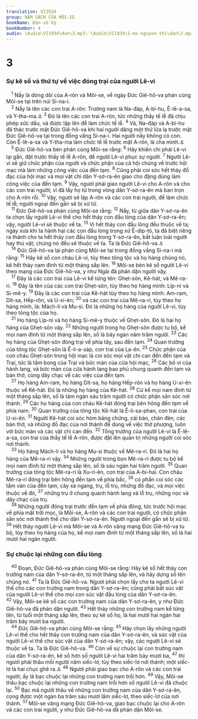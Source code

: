 ```yaml
---
translation: VI1934
group: NĂM SÁCH CỦA MÔI-SE
bookName: Dân-số Ký 
bookNumber: 4
audio: \Audio\VI1934\dan\3.mp3; \Audio\VI1934\1-ms-nguyen-thi\dan\3.mp3
---
```


<div class="title"><h1>3</h1><h3>Sự kê sổ và thứ tự về việc đóng trại của người Lê-vi</h3></div>
<span class="verse dan_3_1"> <sup>1</sup> Nầy là dòng dõi của A-rôn và Môi-se, về ngày Đức Giê-hô-va phán cùng Môi-se tại trên núi Si-na-i. <br/></span>
<span class="verse dan_3_2"> <sup>2</sup> Nầy là tên các con trai A-rôn: Trưởng nam là Na-đáp, A-bi-hu, Ê-lê-a-sa, và Y-tha-ma.<a data-toggle="tooltip" data-placement="bottom" title="Dan 26:60">⚓</a></span>
<span class="verse dan_3_3"><sup>3</sup> Đó là tên các con trai A-rôn, tức những thầy tế lễ đã chịu phép xức dầu, và được lập lên để làm chức tế lễ. </span>
<span class="verse dan_3_4"><sup>4</sup> Vả, Na-đáp và A-bi-hu đã thác trước mặt Đức Giê-hô-va khi hai người dâng một thứ lửa lạ trước mặt Đức Giê-hô-va tại trong đồng vắng Si-na-i. Hai người nầy không có con. Còn Ê-lê-a-sa và Y-tha-ma làm chức tế lễ trước mặt A-rôn, là cha mình.<a data-toggle="tooltip" data-placement="bottom" title="Le 10:1-2; Dan 26:61">⚓</a><br/></span>
<span class="verse dan_3_5"> <sup>5</sup> Đức Giê-hô-va bèn phán cùng Môi-se rằng: </span>
<span class="verse dan_3_6"><sup>6</sup> Hãy khiến chi phái Lê-vi lại gần, đặt trước thầy tế lễ A-rôn, để người Lê-vi phục sự người. </span>
<span class="verse dan_3_7"><sup>7</sup> Người Lê-vi sẽ giữ chức phận của người và chức phận của cả hội chúng về trước hội mạc mà làm những công việc của đền tạm. </span>
<span class="verse dan_3_8"><sup>8</sup> Cũng phải coi sóc hết thảy đồ đạc của hội mạc và mọi vật chi dân Y-sơ-ra-ên giao cho đặng dùng làm công việc của đền tạm. </span>
<span class="verse dan_3_9"><sup>9</sup> Vậy, ngươi phải giao người Lê-vi cho A-rôn và cho các con trai người; vì đã lấy họ từ trong vòng dân Y-sơ-ra-ên mà ban trọn cho A-rôn rồi. </span>
<span class="verse dan_3_10"><sup>10</sup> Vậy, ngươi sẽ lập A-rôn và các con trai người, để làm chức tế lễ; người ngoại đến gần sẽ bị xử tử. <br/></span>
<span class="verse dan_3_11"> <sup>11</sup> Đức Giê-hô-va phán cùng Môi-se rằng: </span>
<span class="verse dan_3_12"><sup>12</sup> Nầy, từ giữa dân Y-sơ-ra-ên ta chọn lấy người Lê-vi thế cho hết thảy con đầu lòng của dân Y-sơ-ra-ên; vậy, người Lê-vi sẽ thuộc về ta. </span>
<span class="verse dan_3_13"><sup>13</sup> Vì hết thảy con đầu lòng đều thuộc về ta; ngày xưa khi ta hành hại các con đầu lòng trong xứ Ê-díp-tô, ta đã biệt riêng ra thánh cho ta hết thảy con đầu lòng trong Y-sơ-ra-ên, bất luận loài người hay thú vật; chúng nó đều sẽ thuộc về ta. Ta là Đức Giê-hô-va.<a data-toggle="tooltip" data-placement="bottom" title="Xu 13:2">⚓</a><br/></span>
<span class="verse dan_3_14"> <sup>14</sup> Đức Giê-hô-va lại phán cùng Môi-se tại trong đồng vắng Si-na-i mà rằng: </span>
<span class="verse dan_3_15"><sup>15</sup> Hãy kê sổ con cháu Lê-vi, tùy theo tông tộc và họ hàng chúng nó, kê hết thảy nam đinh từ một tháng sắp lên. </span>
<span class="verse dan_3_16"><sup>16</sup> Môi-se bèn kê sổ người Lê-vi theo mạng của Đức Giê-hô-va, y như Ngài đã phán dặn người vậy. <br/></span>
<span class="verse dan_3_17"> <sup>17</sup> Đây là các con trai của Lê-vi kể từng tên: Ghẹt-sôn, Kê-hát, và Mê-ra-ri. </span>
<span class="verse dan_3_18"><sup>18</sup> Đây là tên của các con trai Ghẹt-sôn, tùy theo họ hàng mình: Líp-ni và Si-mê-y. </span>
<span class="verse dan_3_19"><sup>19</sup> Đây là các con trai của Kê-hát tùy theo họ hàng mình: Am-ram, Dít-sa, Hếp-rôn, và U-xi-ên; </span>
<span class="verse dan_3_20"><sup>20</sup> và các con trai của Mê-ra-ri, tùy theo họ hàng mình, là: Mách-li và Mu-si. Đó là những họ hàng của người Lê-vi, tùy theo tông tộc của họ. <br/></span>
<span class="verse dan_3_21"> <sup>21</sup> Họ hàng Líp-ni và họ hàng Si-mê-y thuộc về Ghẹt-sôn. Đó là hai họ hàng của Ghẹt-sôn vậy. </span>
<span class="verse dan_3_22"><sup>22</sup> Những người trong họ Ghẹt-sôn được tu bộ, kể mọi nam đinh từ một tháng sắp lên, số là bảy ngàn năm trăm người. </span>
<span class="verse dan_3_23"><sup>23</sup> Các họ hàng của Ghẹt-sôn đóng trại về phía tây, sau đền tạm. </span>
<span class="verse dan_3_24"><sup>24</sup> Quan trưởng của tông tộc Ghẹt-sôn là Ê-li-a-sáp, con trai của La-ên. </span>
<span class="verse dan_3_25"><sup>25</sup> Chức phận của con cháu Ghẹt-sôn trong hội mạc là coi sóc mọi vật chi can đến đền tạm và Trại, tức là tấm bong của Trại và bức màn của cửa hội mạc, </span>
<span class="verse dan_3_26"><sup>26</sup> Các bố vi của hành lang, và bức màn của cửa hành lang bao phủ chung quanh đền tạm và bàn thờ, cùng dây chạc về các việc của đền tạm. <br/></span>
<span class="verse dan_3_27"> <sup>27</sup> Họ hàng Am-ram, họ hàng Dít-sa, họ hàng Hếp-rôn và họ hàng U-xi-ên thuộc về Kê-hát. Đó là những họ hàng của Kê-hát. </span>
<span class="verse dan_3_28"><sup>28</sup> Cứ kể mọi nam đinh từ một tháng sắp lên, số là tám ngàn sáu trăm người có chức phận săn sóc nơi thánh. </span>
<span class="verse dan_3_29"><sup>29</sup> Các họ hàng của con cháu Kê-hát đóng trại bên hông đền tạm về phía nam. </span>
<span class="verse dan_3_30"><sup>30</sup> Quan trưởng của tông tộc Kê-hát là Ê-li-sa-phan, con trai của U-xi-ên. </span>
<span class="verse dan_3_31"><sup>31</sup> Người Kê-hát coi sóc hòm bảng chứng, cái bàn, chân đèn, các bàn thờ, và những đồ đạc của nơi thánh để dùng về việc thờ phượng, luôn với bức màn và các vật chi can đến. </span>
<span class="verse dan_3_32"><sup>32</sup> Tổng trưởng của người Lê-vi là Ê-lê-a-sa, con trai của thầy tế lễ A-rôn, được đặt lên quản trị những người coi sóc nơi thánh. <br/></span>
<span class="verse dan_3_33"> <sup>33</sup> Họ hàng Mách-li và họ hàng Mu-si thuộc về Mê-ra-ri. Đó là hai họ hàng của Mê-ra-ri vậy. </span>
<span class="verse dan_3_34"><sup>34</sup> Những người trong bọn Mê-ra-ri được tu bộ kể mọi nam đinh từ một tháng sắp lên, số là sáu ngàn hai trăm người. </span>
<span class="verse dan_3_35"><sup>35</sup> Quan trưởng của tông tộc Mê-ra-ri là Xu-ri-ên, con trai của A-bi-hai. Con cháu Mê-ra-ri đóng trại bên hông đền tạm về phía bắc, </span>
<span class="verse dan_3_36"><sup>36</sup> có phần coi sóc các tấm ván của đền tạm, cây xà ngang, trụ, lỗ trụ, những đồ đạc, và mọi việc thuộc về đó, </span>
<span class="verse dan_3_37"><sup>37</sup> những trụ ở chung quanh hành lang và lỗ trụ, những nọc và dây chạc của trụ. <br/></span>
<span class="verse dan_3_38"> <sup>38</sup> Những người đóng trại trước đền tạm về phía đông, tức trước hội mạc về phía mặt trời mọc, là Môi-se, A-rôn và các con trai người, có chức phận săn sóc nơi thánh thế cho dân Y-sơ-ra-ên. Người ngoại đến gần sẽ bị xử tử. </span>
<span class="verse dan_3_39"><sup>39</sup> Hết thảy người Lê-vi mà Môi-se và A-rôn vâng mạng Đức Giê-hô-va tu bộ, tùy theo họ hàng của họ, kể mọi nam đinh từ một tháng sắp lên, số là hai mươi hai ngàn người. <br/></span>
<div class="title"><h3>Sự chuộc lại những con đầu lòng</h3></div>
<span class="verse dan_3_40"> <sup>40</sup> Đoạn, Đức Giê-hô-va phán cùng Môi-se rằng: Hãy kê sổ hết thảy con trưởng nam của dân Y-sơ-ra-ên, từ một tháng sắp lên, và hãy dựng sổ tên chúng nó. </span>
<span class="verse dan_3_41"><sup>41</sup> Ta là Đức Giê-hô-va. Ngươi phải chọn lấy cho ta người Lê-vi thế cho các con trưởng nam trong dân Y-sơ-ra-ên; cũng phải bắt súc vật của người Lê-vi thế cho mọi con súc vật đầu lòng của dân Y-sơ-ra-ên. </span>
<span class="verse dan_3_42"><sup>42</sup> Vậy, Môi-se kê sổ các con trưởng nam của dân Y-sơ-ra-ên, y như Đức Giê-hô-va đã phán dặn người. </span>
<span class="verse dan_3_43"><sup>43</sup> Hết thảy những con trưởng nam kể từng tên, từ tuổi một tháng sắp lên, theo sự kê sổ họ, là hai mươi hai ngàn hai trăm bảy mươi ba người. <br/></span>
<span class="verse dan_3_44"> <sup>44</sup> Đức Giê-hô-va phán cùng Môi-se rằng: </span>
<span class="verse dan_3_45"><sup>45</sup> Hãy chọn lấy những người Lê-vi thế cho hết thảy con trưởng nam của dân Y-sơ-ra-ên, và súc vật của người Lê-vi thế cho súc vật của dân Y-sơ-ra-ên; vậy, các người Lê-vi sẽ thuộc về ta. Ta là Đức Giê-hô-va. </span>
<span class="verse dan_3_46"><sup>46</sup> Còn về sự chuộc lại con trưởng nam của dân Y-sơ-ra-ên, kê sổ hơn số người Lê-vi hai trăm bảy mươi ba, </span>
<span class="verse dan_3_47"><sup>47</sup> thì ngươi phải thâu mỗi người năm siếc-lơ, tùy theo siếc-lơ nơi thánh; một siếc-lơ là hai chục ghê ra.<a data-toggle="tooltip" data-placement="bottom" title="Hãy xem Xu 30:13">⚓</a></span>
<span class="verse dan_3_48"><sup>48</sup> Ngươi phải giao bạc cho A-rôn và các con trai người; ấy là bạc chuộc lại những con trưởng nam trổi hơn. </span>
<span class="verse dan_3_49"><sup>49</sup> Vậy, Môi-se thâu bạc chuộc lại những con trưởng nam trổi hơn số người Lê-vi đã chuộc lại. </span>
<span class="verse dan_3_50"><sup>50</sup> Bạc mà người thâu về những con trưởng nam của dân Y-sơ-ra-ên, cọng được một ngàn ba trăm sáu mươi lăm siếc-lơ, theo siếc-lơ của nơi thánh. </span>
<span class="verse dan_3_51"><sup>51</sup> Môi-se vâng mạng Đức Giê-hô-va, giao bạc chuộc lại cho A-rôn và các con trai người, y như Đức Giê-hô-va đã phán dặn Môi-se. <br/></span>
